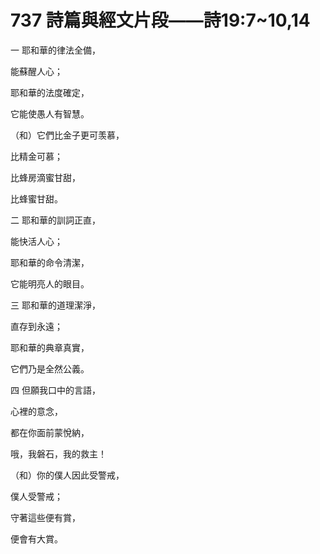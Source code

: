 # 737 詩篇與經文片段——詩19:7\~10,14

一 耶和華的律法全備，

能蘇醒人心；

耶和華的法度確定，

它能使愚人有智慧。

（和）它們比金子更可羡慕，

比精金可慕；

比蜂房滴蜜甘甜，

比蜂蜜甘甜。

二 耶和華的訓詞正直，

能快活人心；

耶和華的命令清潔，

它能明亮人的眼目。

三 耶和華的道理潔淨，

直存到永遠；

耶和華的典章真實，

它們乃是全然公義。

四 但願我口中的言語，

心裡的意念，

都在你面前蒙悅納，

哦，我磐石，我的救主！

（和）你的僕人因此受警戒，

僕人受警戒；

守著這些便有賞，

便會有大賞。

